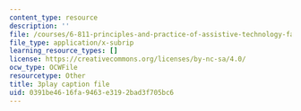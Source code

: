 ```yaml
---
content_type: resource
description: ''
file: /courses/6-811-principles-and-practice-of-assistive-technology-fall-2014/0391be4616fa9463e3192bad3f705bc6_x18bMLW4eO4.srt
file_type: application/x-subrip
learning_resource_types: []
license: https://creativecommons.org/licenses/by-nc-sa/4.0/
ocw_type: OCWFile
resourcetype: Other
title: 3play caption file
uid: 0391be46-16fa-9463-e319-2bad3f705bc6
---
```

